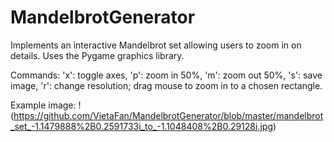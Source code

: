 # MandelbrotGenerator
Implements an interactive Mandelbrot set allowing users to zoom in on details. Uses the Pygame graphics library.

Commands: 'x': toggle axes, 'p': zoom in 50%, 'm': zoom out 50%, 's': save image, 'r': change resolution; drag mouse to zoom in to a chosen rectangle.

Example image:
!(https://github.com/VietaFan/MandelbrotGenerator/blob/master/mandelbrot_set_-1.1479888%2B0.2591733i_to_-1.1048408%2B0.29128i.jpg)
